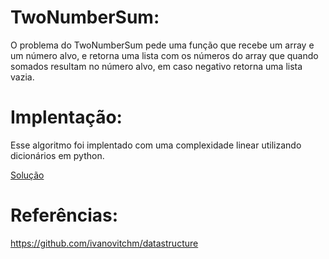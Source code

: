 # TwoNumberSum:
  O problema do TwoNumberSum pede uma função que recebe um array e um número alvo, e retorna uma lista com os números do array que quando somados resultam no número alvo, em caso negativo retorna uma lista vazia.
# Implentação:
  Esse algoritmo foi implentado com uma complexidade linear utilizando dicionários em python.
  
  [Solução](https://github.com/ClaudianoLeonardo/DCA0209-DataStructure_II/blob/main/solutions/TwoNumberSum/solution_twonumbersum.ipynb)
  
 # Referências:
 https://github.com/ivanovitchm/datastructure
